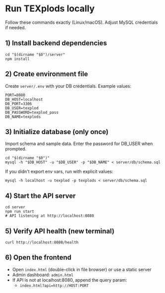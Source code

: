 # Run TEXplods locally

Follow these commands exactly (Linux/macOS). Adjust MySQL credentials if needed.

## 1) Install backend dependencies
```
cd "$(dirname "$0")/server"
npm install
```

## 2) Create environment file
Create `server/.env` with your DB credentials. Example values:
```
PORT=8080
DB_HOST=localhost
DB_PORT=3306
DB_USER=texplod
DB_PASSWORD=texplod_pass
DB_NAME=texplods
```

## 3) Initialize database (only once)
Import schema and sample data. Enter the password for DB_USER when prompted.
```
cd "$(dirname "$0")"
mysql -h "$DB_HOST" -u "$DB_USER" -p "$DB_NAME" < server/db/schema.sql
```
If you didn't export env vars, run with explicit values:
```
mysql -h localhost -u texplod -p texplods < server/db/schema.sql
```

## 4) Start the API server
```
cd server
npm run start
# API listening at http://localhost:8080
```

## 5) Verify API health (new terminal)
```
curl http://localhost:8080/health
```

## 6) Open the frontend
- Open `index.html` (double-click in file browser) or use a static server
- Admin dashboard: `admin.html`
- If API is not at localhost:8080, append the query param:
  - `index.html?api=http://HOST:PORT` 